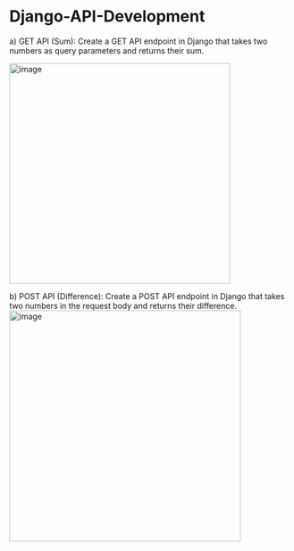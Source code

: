# Django-API-Development
a) GET API (Sum):
Create a GET API endpoint in Django that takes two numbers as
query parameters and returns their sum.

<img width="395" alt="image" src="https://github.com/user-attachments/assets/170f6ac0-fc57-439d-8b24-8baabb610b33" />

b) POST API (Difference): Create a POST API endpoint in Django that takes two numbers in the request body and returns their difference.
<img width="414" alt="image" src="https://github.com/user-attachments/assets/9b49ce10-c4ea-4017-acad-b11d49281d64" />
